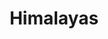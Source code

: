 ---
facebook: https://facebook.com/himalayasapp
linkedin: https://linkedin.com/company/himalayasapp
logohandle: himalayasapp
sort: himalayas
title: Himalayas
twitter: https://x.com/himalayasapp
website: https://himalayas.app/
---